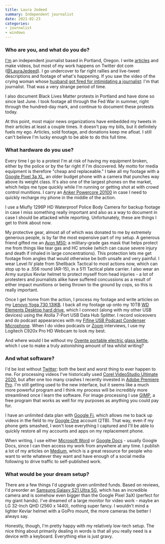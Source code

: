 ```yaml
---
title: Laura Jedeed
summary: Independent journalist
date: 2021-02-23
categories:
- journalist
- windows
---
```


### Who are you, and what do you do?

[I'm](https://www.laurajedeed.com/ "Laura's website.") an independent journalist based in Portland, Oregon. I write [articles](https://laurajedeed.com/portfolio/ "Laura's writing portfolio.") and make videos, but most of my work happens on Twitter dot com ([@LauraJedeed](https://twitter.com/laurajedeed "Laura's Twitter account.")). I go undercover to far right rallies and live-tweet descriptions and footage of what's happening. If you saw the video of the crying woman whose [husband got fired for intimidating a journalist](https://www.newsweek.com/washington-councilwoman-video-crying-husband-fired-intimidating-journalist-million-maga-march-1549990 "A Newsweek article about Laura being intimidated by a councilwoman's husband."): I'm that journalist. That was a very strange period of time.

I also document Black Lives Matter protests in Portland and have done so since last June. I took footage all through the Fed War in summer, right through the hundred-day mark, and continue to document these protests today.

At this point, most major news organizations have embedded my tweets in their articles at least a couple times. It doesn't pay my bills, but it definitely fuels my ego. Articles, sold footage, and donations keep me afloat. I still can't believe I'm lucky enough to be able to do this full time.

### What hardware do you use?

Every time I go to a protest I'm at risk of having my equipment broken, either by the police or by the far right if I'm discovered. My motto for media equipment is therefore "cheap and replaceable." I take all my footage with a [Google Pixel 3a XL][pixel-3a-xl], an older budget phone with a camera that punches way above its weight class. It's also one of the largest phones on the market, which helps me type quickly while I'm running or getting shot at with crowd control munitions. I carry an [Anker Powercore 20100][powercore-20100] in case I need to quickly recharge my phone in the middle of the action.

I use a Miufly 1296P HD Waterproof Police Body Camera for backup footage in case I miss something really important and also as a way to document in case I should be attacked while reporting. Unfortunately, these are things I get to think about now.

My protective gear, almost all of which was donated to me by extremely generous people, is by far the most expensive part of my setup. A generous friend gifted me an [Avon M50][m50]; a military-grade gas mask that helps protect me from things like tear gas and HC smoke (which can cause severe injury and death if inhaled in large concentrations). This protection lets me get footage from angles that would otherwise be both unsafe and very painful. I wear Level IV plate from Shellback Tactical to most actions now, which can stop up to a .556 round (AR-15), in a 511 Tactical plate carrier. I also wear an Army surplus Kevlar helmet to protect myself from head injuries - a lot of protesters and journalists alike have suffered concussions as a result of either impact munitions or being thrown to the ground by cops, so this is really important.

Once I get home from the action, I process my footage and write articles on my [Lenovo Yoga 730 13IKB][thinkpad-yoga-730]. I back all my footage up onto my 10TB [WD Elements Desktop hard drive][wd-elements-desktop], which I connect (along with my other USB devices) using the Atolla 7-Port USB Data Hub Splitter. I record voiceovers and do podcast appearances with my [Fifine USB Podcast Condenser Microphone][k669]. When I do video podcasts or [Zoom][zoom.2] interviews, I use my Logitech C920x Pro HD Webcam to look my best.

And where would I be without my [Ovente portable electric glass kettle][kg83], which I use to make a truly astonishing amount of tea whilst writing?

### And what software?

I'd be lost without [Twitter][]: both the best and worst thing to ever happen to me. For processing videos I've historically used [Corel VideoStudio Ultimate 2020][videostudio-ultimate], but after one too many crashes I recently invested in [Adobe Premiere Pro][premiere-pro]. I'm still getting used to the new interface, but it seems like a much more powerful program and I think my process will be incredibly more streamlined once I learn the software. For image processing I use [GIMP][], a free program that works as well for my purposes as anything you could pay for.

I have an unlimited data plan with [Google Fi][google-fi], which allows me to back up videos in the field to my [Google One][google-one] account (2TB). That way, even if my phone gets smashed, I won't lose everything I captured and I'll be able to quickly restore all my accounts and apps on my replacement phone.

When writing, I use either [Microsoft Word][word] or [Google Docs][google-docs] - usually Google Docs, since I can then access my work from anywhere at any time. I publish a lot of my articles on [Medium][], which is a great resource for people who want to write whatever they want and have enough of a social media following to drive traffic to self-published work.

### What would be your dream setup?

There are a few things I'd upgrade given unlimited funds. Based on reviews, I'd preorder an [Samsung Galaxy S21 Ultra 5G][galaxy-s21-ultra-5g], which has an incredible camera and is somehow even bigger than the Google Pixel 3aXl (perfect for my giant hands). I've dreamed of a large monitor for video work - maybe an LG 32-Inch QHD (2560 x 1440), nothing super fancy. I wouldn't mind a lighter Kevlar helmet with a GoPro mount, the more cameras the better I always say.

Honestly, though, I'm pretty happy with my relatively low-tech setup. The nice thing about primarily dealing in words is that all you really need is a device with a keyboard. Everything else is just gravy.

[galaxy-s21-ultra-5g]: https://www.samsung.com/us/smartphones/galaxy-s21-ultra-5g/ "A 6.8 inch Android smartphone."
[gimp]: https://www.gimp.org/ "An open-source image editor."
[google-docs]: https://en.wikipedia.org/wiki/Google_Docs "A web-based office suite."
[google-fi]: https://en.wikipedia.org/wiki/Google_Fi "A cellular/wifi networking service."
[google-one]: https://one.google.com/about "Google's cloud storage for users."
[k669]: https://fifinemicrophone.com/products/fifine-usb-microphone-with-volume-control-669 "A USB microphone."
[kg83]: https://ovente.com/ovente-glass-electric-kettle-bpa-free-1-5-l-kg83 "An electric kettle."
[m50]: https://www.avon-protection.com/products/m50.htm "A gas mask."
[medium]: https://medium.com/ "A writing/blogging service."
[pixel-3a-xl]: https://en.wikipedia.org/wiki/Pixel_3a "A 6 inch Android smartphone."
[powercore-20100]: https://www.anker.com/products/variant/PowerCore-20100/A1271012 "A portable battery/charger."
[premiere-pro]: https://en.wikipedia.org/wiki/Adobe_Premiere_Pro "A video editing suite."
[thinkpad-yoga-730]: https://www.lenovo.com/us/en/laptops/yoga/700-series/Yoga-730-15/p/88YG7000965 "A 15.6 inch 2-in-1 PC laptop."
[twitter]: https://twitter.com/ "An online micro-blogging platform."
[videostudio-ultimate]: https://www.videostudiopro.com/en/products/videostudio/ultimate/ "Video editing software."
[wd-elements-desktop]: https://shop.westerndigital.com/products/external-drives/wd-elements-desktop-usb-3-0-hdd "An external hard drive."
[word]: https://products.office.com/en-us/word "A document editor."
[zoom.2]: https://zoom.us "Video conferencing software."
